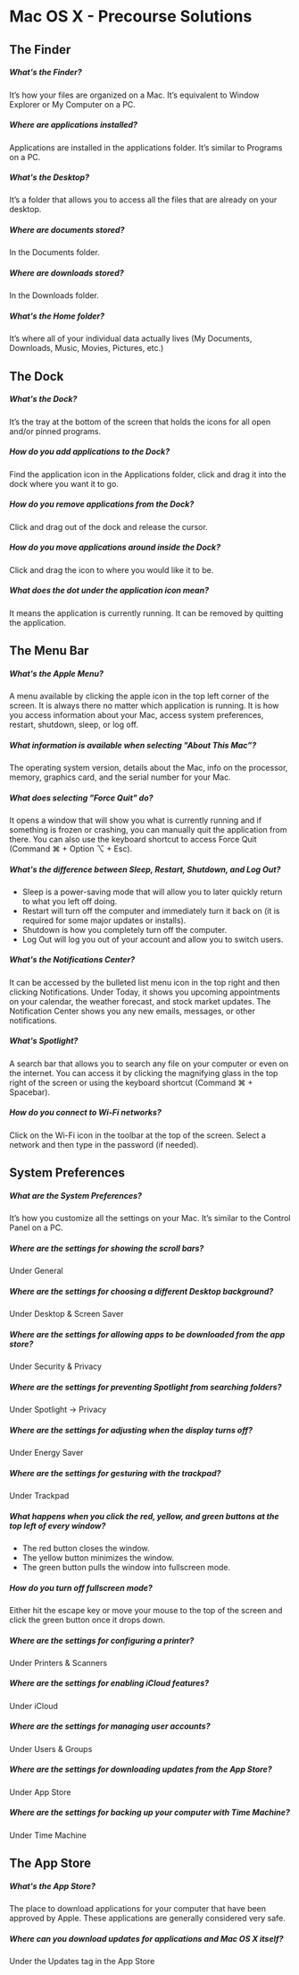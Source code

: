 # Mac OS X - Precourse Solutions

## The Finder

##### What's the Finder?

It’s how your files are organized on a Mac. It’s equivalent to Window Explorer or My Computer on a PC.

##### Where are applications installed?

Applications are installed in the applications folder. It’s similar to Programs on a PC.

##### What's the Desktop?

It’s a folder that allows you to access all the files that are already on your desktop.

##### Where are documents stored?

In the Documents folder.

##### Where are downloads stored?

In the Downloads folder.

##### What's the Home folder?

It’s where all of your individual data actually lives (My Documents, Downloads, Music, Movies, Pictures, etc.)

## The Dock

##### What's the Dock?

It’s the tray at the bottom of the screen that holds the icons for all open and/or pinned programs.

##### How do you add applications to the Dock?

Find the application icon in the Applications folder, click and drag it into the dock where you want it to go.

##### How do you remove applications from the Dock?

Click and drag out of the dock and release the cursor.

##### How do you move applications around inside the Dock?

Click and drag the icon to where you would like it to be.

##### What does the dot under the application icon mean?

It means the application is currently running. It can be removed by quitting the application.

## The Menu Bar

##### What's the Apple Menu?

A menu available by clicking the apple icon in the top left corner of the screen. It is always there no matter which application is running. It is how you access information about your Mac, access system preferences, restart, shutdown, sleep, or log off.

##### What information is available when selecting "About This Mac”?

The operating system version, details about the Mac, info on the processor, memory, graphics card, and the serial number for your Mac.

##### What does selecting "Force Quit" do?

It opens a window that will show you what is currently running and if something is frozen or crashing, you can manually quit the application from there. You can also use the keyboard shortcut to access Force Quit (Command ⌘ + Option ⌥ + Esc).

##### What's the difference between Sleep, Restart, Shutdown, and Log Out?

- Sleep is a power-saving mode that will allow you to later quickly return to what you left off doing.
- Restart will turn off the computer and immediately turn it back on (it is required for some major updates or installs).
- Shutdown is how you completely turn off the computer.
- Log Out will log you out of your account and allow you to switch users.

##### What's the Notifications Center?

It can be accessed by the bulleted list menu icon in the top right and then clicking Notifications. Under Today, it shows you upcoming appointments on your calendar, the weather forecast, and stock market updates. The Notification Center shows you any new emails, messages, or other notifications.

##### What's Spotlight?

A search bar that allows you to search any file on your computer or even on the internet. You can access it by clicking the magnifying glass in the top right of the screen or using the keyboard shortcut (Command ⌘ + Spacebar).

##### How do you connect to Wi-Fi networks?

Click on the Wi-Fi icon in the toolbar at the top of the screen. Select a network and then type in the password (if needed).

## System Preferences

##### What are the System Preferences?

It’s how you customize all the settings on your Mac. It’s similar to the Control Panel on a PC.

##### Where are the settings for showing the scroll bars?

Under General

##### Where are the settings for choosing a different Desktop background?

Under Desktop & Screen Saver

##### Where are the settings for allowing apps to be downloaded from the app store?

Under Security & Privacy

##### Where are the settings for preventing Spotlight from searching folders?

Under Spotlight -> Privacy

##### Where are the settings for adjusting when the display turns off?

Under Energy Saver

##### Where are the settings for gesturing with the trackpad?

Under Trackpad

##### What happens when you click the red, yellow, and green buttons at the top left of every window?

- The red button closes the window.
- The yellow button minimizes the window.
- The green button pulls the window into fullscreen mode.

##### How do you turn off fullscreen mode?

Either hit the escape key or move your mouse to the top of the screen and click the green button once it drops down.

##### Where are the settings for configuring a printer?

Under Printers & Scanners

##### Where are the settings for enabling iCloud features?

Under iCloud

##### Where are the settings for managing user accounts?

Under Users & Groups

##### Where are the settings for downloading updates from the App Store?

Under App Store

##### Where are the settings for backing up your computer with Time Machine?

Under Time Machine

## The App Store

##### What's the App Store?

The place to download applications for your computer that have been approved by Apple. These applications are generally considered very safe.

##### Where can you download updates for applications and Mac OS X itself?

Under the Updates tag in the App Store
